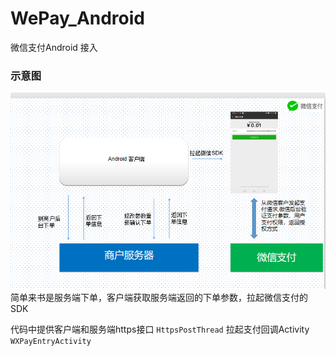 # WePay_Android
微信支付Android 接入

### 示意图
![image](https://github.com/junchaohjc/WePay_Android/blob/master/pic/wepay.png)
简单来书是服务端下单，客户端获取服务端返回的下单参数，拉起微信支付的SDK

代码中提供客户端和服务端https接口
`HttpsPostThread`
拉起支付回调Activity
`WXPayEntryActivity`
